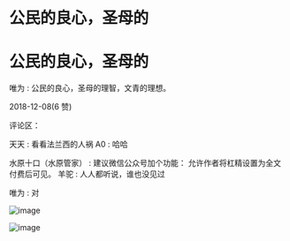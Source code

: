# 公民的良心，圣母的

# 公民的良心，圣母的

唯为 : 公民的良心，圣母的理智，文青的理想。

2018-12-08(6 赞)

评论区：

天天 : 看看法兰西的人祸 A0 : 哈哈

水原十口（水原管家） : 建议微信公众号加个功能： 允许作者将杠精设置为全文付费后可见。 羊驼 : 人人都听说，谁也没见过

唯为 : 对

![image](img/Image_1461.png)

![image](img/Image_1471.png)